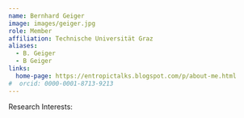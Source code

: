 ```yaml
---
name: Bernhard Geiger
image: images/geiger.jpg
role: Member
affiliation: Technische Universität Graz
aliases:
  - B. Geiger
  - B Geiger
links:
  home-page: https://entropictalks.blogspot.com/p/about-me.html
#  orcid: 0000-0001-8713-9213
---
```


Research Interests: 
